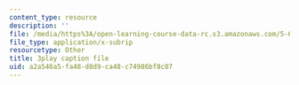 ```yaml
---
content_type: resource
description: ''
file: /media/https%3A/open-learning-course-data-rc.s3.amazonaws.com/5-60-thermodynamics-kinetics-spring-2008/a2a546a5fa48d8d9ca48c74986bf8c07_Q7mrSQkSB9U.srt
file_type: application/x-subrip
resourcetype: Other
title: 3play caption file
uid: a2a546a5-fa48-d8d9-ca48-c74986bf8c07
---
```

